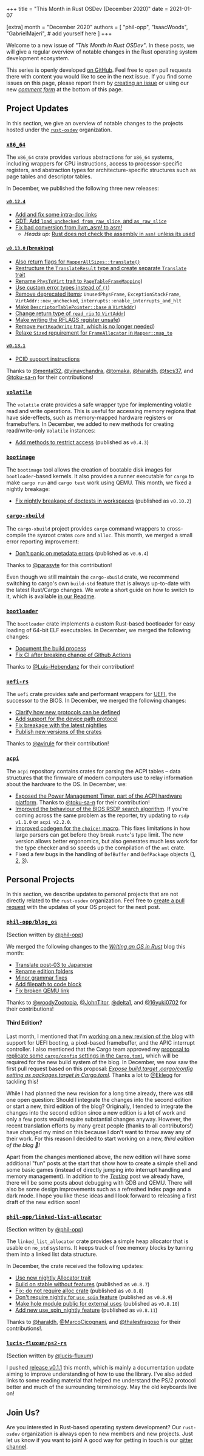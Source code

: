+++
title = "This Month in Rust OSDev (December 2020)"
date = 2021-01-07

[extra]
month = "December 2020"
authors = [
    "phil-opp",
    "IsaacWoods",
    "GabrielMajeri",
    # add yourself here
]
+++

Welcome to a new issue of _"This Month in Rust OSDev"_. In these posts, we will give a regular overview of notable changes in the Rust operating system development ecosystem.

<!-- more -->

This series is openly developed [on GitHub](https://github.com/rust-osdev/homepage/). Feel free to open pull requests there with content you would like to see in the next issue. If you find some issues on this page, please report them by [creating an issue](https://github.com/rust-osdev/homepage/issues/new) or using our new [_comment form_](#comment-form) at the bottom of this page.

<!--
    This is a draft for the upcoming "This Month in Rust OSDev (December 2020)" post.
    Feel free to create pull requests against the `next` branch to add your
    content here.
    Please take a look at the past posts on https://rust-osdev.com/ to see the
    general structure of these posts.
-->

## Project Updates

In this section, we give an overview of notable changes to the projects hosted under the [`rust-osdev`] organization.

[`rust-osdev`]: https://github.com/rust-osdev/about

### [`x86_64`](https://github.com/rust-osdev/x86_64)

The `x86_64` crate provides various abstractions for `x86_64` systems, including wrappers for CPU instructions, access to processor-specific registers, and abstraction types for architecture-specific structures such as page tables and descriptor tables.

In December, we published the following three new releases:

#### [`v0.12.4`](https://github.com/rust-osdev/x86_64/pull/220)

- [Add and fix some intra-doc links](https://github.com/rust-osdev/x86_64/pull/208)
- [GDT: Add `load_unchecked`, `from_raw_slice`, and `as_raw_slice`](https://github.com/rust-osdev/x86_64/pull/210)
- [Fix bad conversion from llvm_asm! to asm!](https://github.com/rust-osdev/x86_64/pull/218)
    - _Heads up:_ [Rust does not check the assembly in `asm!` unless its used](https://github.com/rust-lang/rust/issues/80440)

#### [`v0.13.0` (breaking)](https://github.com/rust-osdev/x86_64/pull/223)

- [Also return flags for `MapperAllSizes::translate()`](https://github.com/rust-osdev/x86_64/pull/207)
- [Restructure the `TranslateResult` type and create separate `Translate` trait](https://github.com/rust-osdev/x86_64/pull/211)
- [Rename `PhysToVirt` trait to `PageTableFrameMapping`](https://github.com/rust-osdev/x86_64/pull/214))
- [Use custom error types instead of `()`](https://github.com/rust-osdev/x86_64/pull/199))
- [Remove deprecated items](https://github.com/rust-osdev/x86_64/pull/223/commits/2df2b97cb53e593b89ab2dbee6669e63d4898386): `UnusedPhysFrame`, `ExceptionStackFrame`, `VirtAddr::new_unchecked`, `interrupts::enable_interrupts_and_hlt`
- [Make `DescriptorTablePointer::base` a `VirtAddr`](https://github.com/rust-osdev/x86_64/pull/215))
- [Change return type of `read_rip` to `VirtAddr`](https://github.com/rust-osdev/x86_64/pull/216))
- [Make writing the RFLAGS register unsafe](https://github.com/rust-osdev/x86_64/pull/219))
- [Remove `PortReadWrite` trait, which is no longer needed](https://github.com/rust-osdev/x86_64/pull/217))
- [Relaxe `Sized` requirement for `FrameAllocator` in `Mapper::map_to`](https://github.com/rust-osdev/x86_64/pull/204)

#### [`v0.13.1`](https://github.com/rust-osdev/x86_64/commit/4d5058c1a1c3873294b92a628be0bb151d37ca6a)

- [PCID support instructions](https://github.com/rust-osdev/x86_64/pull/169)

Thanks to [@mental32](https://github.com/mental32), [@vinaychandra](https://github.com/vinaychandra), [@tomaka](https://github.com/tomaka), [@haraldh](https://github.com/haraldh), [@tscs37](https://github.com/tscs37), and [@toku-sa-n](https://github.com/toku-sa-n) for their contributions!

### [`volatile`](https://github.com/rust-osdev/volatile)

The `volatile` crate provides a safe wrapper type for implementing volatile read and write operations. This is useful for accessing memory regions that have side-effects, such as memory-mapped hardware registers or framebuffers. In December, we added to new methods for creating read/write-only `Volatile` instances:

- [Add methods to restrict access](https://github.com/rust-osdev/volatile/pull/19) <span class="gray">(published as `v0.4.3`)</span>

### [`bootimage`](https://github.com/rust-osdev/bootimage)

The `bootimage` tool allows the creation of bootable disk images for `bootloader`-based kernels. It also provides a runner executable for `cargo` to make `cargo run` and `cargo test` work using QEMU. This month, we fixed a nightly breakage:

- [Fix nightly breakage of doctests in workspaces](https://github.com/rust-osdev/bootimage/pull/69) <span class="gray">(published as `v0.10.2`)</span>

### [`cargo-xbuild`](https://github.com/rust-osdev/cargo-xbuild)

The `cargo-xbuild` project provides `cargo` command wrappers to cross-compile the sysroot crates `core` and `alloc`. This month, we merged a small error reporting improvement:

- [Don't panic on metadata errors](https://github.com/rust-osdev/cargo-xbuild/pull/100) <span class="gray">(published as `v0.6.4`)</span>

Thanks to [@parasyte](https://github.com/parasyte) for this contribution!

Even though we still maintain the `cargo-xbuild` crate, we recommend switching to cargo's own `build-std` feature that is always up-to-date with the latest Rust/Cargo changes. We wrote a short guide on how to switch to it, which is available [in our Readme](https://github.com/rust-osdev/cargo-xbuild#alternative-the-build-std-feature-of-cargo).

### [`bootloader`](https://github.com/rust-osdev/bootloader)

The `bootloader` crate implements a custom Rust-based bootloader for easy loading of 64-bit ELF executables. In December, we merged the following changes:

- [Document the build process](https://github.com/rust-osdev/bootloader/pull/134)
- [Fix CI after breaking change of Github Actions](https://github.com/rust-osdev/bootloader/compare/530b26f86ae0c7cf8906de0d7f5184bb206bcb7c...d8f7a20bb24e9f1d36f86010e1ce00bdfc51d045)

Thanks to [@Luis-Hebendanz](https://github.com/Luis-Hebendanz) for their contribution!

### [`uefi-rs`](https://github.com/rust-osdev/uefi-rs)

The `uefi` crate provides safe and performant wrappers for [UEFI](https://en.wikipedia.org/wiki/Unified_Extensible_Firmware_Interface), the successor to the BIOS. In December, we merged the following changes:

- [Clarify how new protocols can be defined](https://github.com/rust-osdev/uefi-rs/pull/185)
- [Add support for the device path protocol](https://github.com/rust-osdev/uefi-rs/pull/187)
- [Fix breakage with the latest nightlies](https://github.com/rust-osdev/uefi-rs/pull/188)
- [Publish new versions of the crates](https://github.com/rust-osdev/uefi-rs/pull/189)

Thanks to [@avirule](https://github.com/avirule) for their contribution!

### [`acpi`](https://github.com/rust-osdev/acpi)

The `acpi` repository contains crates for parsing the ACPI tables – data structures that the firmware of modern
computers use to relay information about the hardware to the OS. In December, we:

- [Exposed the Power Management Timer, part of the ACPI hardware platform](https://github.com/rust-osdev/acpi/pull/83). Thanks to [@toku-sa-n](https://github.com/toku-sa-n) for their contribution!
- [Improved the behaviour of the BIOS RSDP search algorithm](https://github.com/rust-osdev/acpi/issues/79). If
  you're coming across the same problem as the reporter, try updating to `rsdp v1.1.0` or `acpi v2.2.0`.
- [Improved codegen for the `choice!` macro](https://github.com/rust-osdev/acpi/commit/47c4aec17e7995beeaad004447505ab08b84578a). This fixes limitations in how large parsers can get before they break `rustc`'s type limit.
  The new version allows better ergonomics, but also generates much less work for the type checker and so speeds up the compilation of the `aml` crate.
- Fixed a few bugs in the handling of `DefBuffer` and `DefPackage` objects ([1](https://github.com/rust-osdev/acpi/commit/4286dfc6a9f683dc652cd019bbc6d018e96e8359), [2](https://github.com/rust-osdev/acpi/commit/0c64768a9eb415a0a9081adf0ebec2ff3aa50503), [3](https://github.com/rust-osdev/acpi/commit/6146d0fa2d22a4191f5d13bd653f8d45c1edb796)).

## Personal Projects

In this section, we describe updates to personal projects that are not directly related to the `rust-osdev` organization. Feel free to [create a pull request](https://github.com/rust-osdev/homepage/pulls) with the updates of your OS project for the next post.


### [`phil-opp/blog_os`](https://github.com/phil-opp/blog_os)

<span class="gray">(Section written by [@phil-opp](https://github.com/phil-opp))</span>

We merged the following changes to the [_Writing an OS in Rust_](https://os.phil-opp.com/) blog this month:

- [Translate post-03 to Japanese](https://github.com/phil-opp/blog_os/pull/887)
- [Rename edition folders](https://github.com/phil-opp/blog_os/pull/890)
- [Minor grammar fixes](https://github.com/phil-opp/blog_os/pull/894)
- [Add filepath to code block](https://github.com/phil-opp/blog_os/pull/893)
- [Fix broken QEMU link](https://github.com/phil-opp/blog_os/pull/888)

Thanks to [@woodyZootopia](https://github.com/woodyZootopia), [@JohnTitor](https://github.com/JohnTitor), [@delta1](https://github.com/delta1), and [@16yuki0702](https://github.com/16yuki0702) for their contributions!

#### Third Edition?

Last month, I mentioned that I'm [working on a new revision of the blog](@/this-month/2020-11/index.md#phil-opp-blog-os) with support for UEFI booting, a pixel-based framebuffer, and the APIC interrupt controller. I also mentioned that the Cargo team approved my [proposal to replicate some `cargo/config` settings in the `Cargo.toml`](https://internals.rust-lang.org/t/proposal-move-some-cargo-config-settings-to-cargo-toml/13336), which will be required for the new build system of the blog. In December, we now saw the first pull request based on this proposal: [_Expose build.target .cargo/config setting as packages.target in Cargo.toml_](https://github.com/rust-lang/cargo/pull/9030). Thanks a lot to [@Ekleog](https://github.com/Ekleog) for tackling this!

While I had planned the new revision for a long time already, there was still one open question: Should I integrate the changes into the second edition or start a new, third edition of the blog? Originally, I tended to integrate the changes into the second edition since a new edition is a lot of work and only a few posts would require substantial changes anyway. However, the recent translation efforts by many great people (thanks to all contributors!) have changed my mind on this because I don't want to throw away any of their work. For this reason I decided to start working on a new, _third edition of the blog 🎉!_

Apart from the changes mentioned above, the new edition will have some additional "fun" posts at the start that show how to create a simple shell and some basic games (instead of directly jumping into interrupt handling and memory management). In addition to the [_Testing_](https://os.phil-opp.com/testing/) post we already have, there will be some posts about debugging with GDB and QEMU. There will also be some design improvements such as a refreshed index page and a dark mode. I hope you like these ideas and I look forward to releasing a first draft of the new edition soon!

### [`phil-opp/linked-list-allocator`](https://github.com/phil-opp/linked-list-allocator)

<span class="gray">(Section written by [@phil-opp](https://github.com/phil-opp))</span>

The `linked_list_allocator` crate provides a simple heap allocator that is usable on `no_std` systems. It keeps track of free memory blocks by turning them into a linked list data structure.

In December, the crate received the following updates:

- [Use new nightly Allocator trait](https://github.com/phil-opp/linked-list-allocator/pull/42)
- [Build on stable without features](https://github.com/phil-opp/linked-list-allocator/pull/43) <span class="gray">(published as `v0.8.7`)</span>
- [Fix: do not require alloc crate](https://github.com/phil-opp/linked-list-allocator/pull/44) <span class="gray">(published as `v0.8.8`)</span>
- [Don't require nightly for `use_spin` feature](https://github.com/phil-opp/linked-list-allocator/pull/46) <span class="gray">(published as `v0.8.9`)</span>
- [Make hole module public for external uses](https://github.com/phil-opp/linked-list-allocator/pull/47) <span class="gray">(published as `v0.8.10`)</span>
- [Add new use_spin_nightly feature](https://github.com/phil-opp/linked-list-allocator/pull/49) <span class="gray">(published as `v0.8.11`)</span>

Thanks to [@haraldh](https://github.com/haraldh), [@MarcoCicognani](https://github.com/MarcoCicognani), and [@thalesfragoso](https://github.com/thalesfragoso) for their contributions!.

### [`lucis-fluxum/ps2-rs`](https://github.com/lucis-fluxum/ps2-rs)

<span class="gray">(Section written by [@lucis-fluxum](https://github.com/lucis-fluxum))</span>

I pushed [release v0.1.1](https://docs.rs/ps2/0.1.1/ps2/) this month, which is mainly a documentation update aiming
to improve understanding of how to use the library. I've also added links to some reading material that helped me
understand the PS/2 protocol better and much of the surrounding terminology. May the old keyboards live on!

## Join Us?

Are you interested in Rust-based operating system development? Our `rust-osdev` organization is always open to new members and new projects. Just let us know if you want to join! A good way for getting in touch is our [gitter channel](https://gitter.im/rust-osdev/Lobby).
